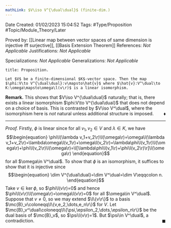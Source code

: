 ```yaml
---
mathLink: $V\iso V^{\dual\dual}$ (finite-dim.)
---
```


<div class="topSpace"></div>

Date Created: 01/02/2023 15:04:52
Tags: #Type/Proposition #Topic/Module_Theory/Later

Proved by: [[Linear map between vector spaces of same dimension is injective iff surjective]], [[Basis Extension Theorem]]
References: <i>Not Applicable</i>
Justifications: <i>Not Applicable</i>

Specializations: <i>Not Applicable</i>
Generalizations: <i>Not Applicable</i>

``` ad-Proposition
title: Proposition.

Let $V$ be a finite-dimensional $K$-vector space. Then the map $\phi:V\to V^{\dual\dual}:v\mapsto\hat{v}$ where $\hat{v}:V^\dual\to K:\omega\mapsto\omega\l(v\r)$ is a linear isomorphism.

```

<b>Remark.</b> This shows that $V\iso V^{\dual\dual}$ naturally; that is, there exists a linear isomorphism $\phi:V\to V^{\dual\dual}$ that does not depend on a choice of basis. This is contrasted by $V\iso V^\dual$, where the isomorphism here is <i>not</i> natural unless additional structure is imposed.<span style="float:right;">$\blacklozenge$</span>

---

<i>Proof.</i> Firstly, $\phi$ is linear since for all $v_1,v_2\in V$ and $\lambda\in K$, we have
$$\begin{equation}
    \phi\l(\lambda v_1+v_2\r)\l(\omega\r)=\omega\l(\lambda v_1+v_2\r)=\lambda\omega\l(v_1\r)+\omega\l(v_2\r)=\lambda\phi\l(v_1\r)\l(\omega\r)+\phi\l(v_2\r)\l(\omega\r)=\l[\lambda\phi\l(v_1\r)+\phi\l(v_2\r)\r]\l(\omega\r)
\end{equation}$$
for all $\omega\in V^\dual$. To show that $\phi$ is an isomorphism, it suffices to show that it is injective since
$$\begin{equation}
    \dim V^{\dual\dual}=\dim V^\dual=\dim V\eqqcolon n.
\end{equation}$$
Take $v\in\ker\phi$, so $\phi\l(v\r)=0$ and hence $\phi\l(v\r)\l(\omega\r)=\omega\l(v\r)=0$ for all $\omega\in V^\dual$. Suppose that $v\neq0$, so we may extend $\l\{v\r\}$ to a basis $\mc{B}_v\coloneqq\l\{v,e_2,\dots,e_n\r\}$ for $V$. Let $\mc{B}_v^\dual\coloneqq\l\{\psi,\epsilon_2,\dots,\epsilon_n\r\}$ be the dual basis of $\mc{B}_v$, so $\psi\l(v\r)=1$. But $\psi\in V^\dual$, a contradiction.<span style="float:right;">$\blacksquare$</span>
